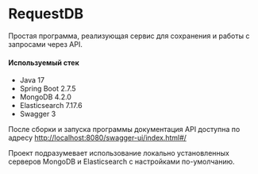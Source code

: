 # RequestDB

Простая программа, реализующая сервис для сохранения и работы с запросами через API.

#### Используемый стек

* Java 17
* Spring Boot 2.7.5
* MongoDB 4.2.0
* Elasticsearch 7.17.6
* Swagger 3

После сборки и запуска программы документация API доступна по адресу [http://localhost:8080/swagger-ui/index.html#/](http://localhost:8080/swagger-ui/index.html#/)

Проект подразумевает использование локально установленных серверов MongoDB и Elasticsearch с настройками по-умолчанию.